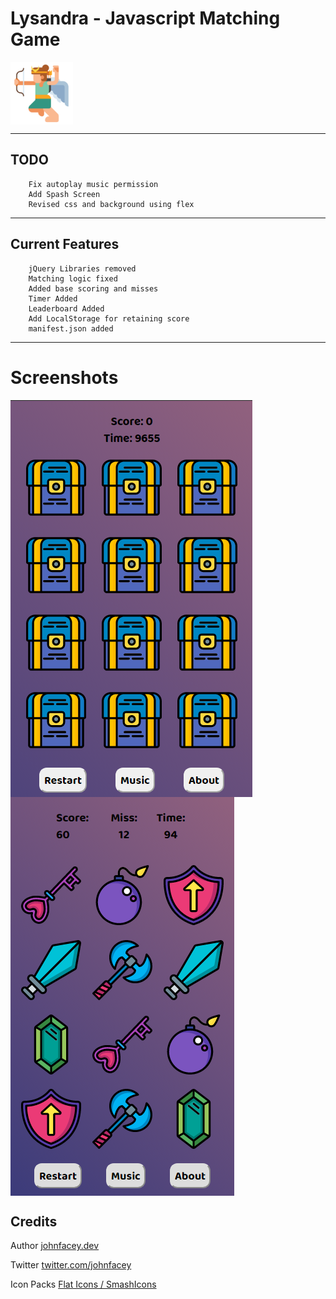 
# Lysandra - Javascript Matching Game

<div style="padding-bottom:100px;text-align:center;">
<p>
<img src="assets/images/logo.svg"
     alt="Lysandra - Javascript/HTML Matching Game."
     style="float: left; text-align:center; width:100px; height:100px" />
</p>
</div>

---
## TODO

```
    Fix autoplay music permission
    Add Spash Screen
    Revised css and background using flex
``` 
---

## Current Features
```
    jQuery Libraries removed
    Matching logic fixed
    Added base scoring and misses
    Timer Added
    Leaderboard Added
    Add LocalStorage for retaining score
    manifest.json added
```
---
# Screenshots

   <div style="clear:both;text-align:center">
    <img src="assets/images/screens/screen1.png"
     alt="Lysandra - Javascript/HTML Matching Game."
     style="float: left;" />
     </div>

<div style="clear:both;text-align:center">
      <img src="assets/images/screens/screen2.png"
     alt="Lysandra - Javascript/HTML Matching Game."
     style="float: left; " />
     </div>

<div style="clear:both"></div>

## Credits

Author [johnfacey.dev](https://johnfacey.dev/)

Twitter [twitter.com/johnfacey](https://twitter.com/johnfacey)

Icon Packs [Flat Icons / SmashIcons](www.flaticon.com)
